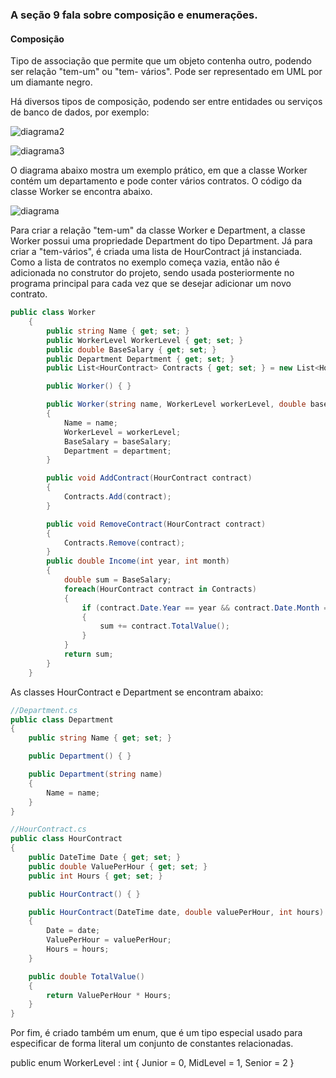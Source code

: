 ### A seção 9 fala sobre composição e enumerações.

#### Composição

Tipo de associação que permite que um objeto contenha outro, podendo ser relação "tem-um" ou "tem- vários". Pode ser representado em UML por um diamante negro.

Há diversos tipos de composição, podendo ser entre entidades ou serviços de banco de dados, por exemplo:

![diagrama2](https://github.com/andersonmendrot/estudo-csharp/blob/master/Secao9Udemy/diagrama2.png)

![diagrama3](https://github.com/andersonmendrot/estudo-csharp/blob/master/Secao9Udemy/diagrama3.png)

O diagrama abaixo mostra um exemplo prático, em que a classe Worker contém um departamento e pode conter vários contratos. O código da classe Worker se encontra abaixo.

![diagrama](https://github.com/andersonmendrot/estudo-csharp/blob/master/Secao9Udemy/diagrama.png)

Para criar a relação "tem-um" da classe Worker e Department, a classe Worker possui uma propriedade Department do tipo Department. Já para criar a "tem-vários", é criada uma lista de HourContract já instanciada. Como a lista de contratos no exemplo começa vazia, então não é adicionada no construtor do projeto, sendo usada posteriormente no programa principal para cada vez que se desejar adicionar um novo contrato. 

```csharp
public class Worker
    {
        public string Name { get; set; }
        public WorkerLevel WorkerLevel { get; set; }
        public double BaseSalary { get; set; }
        public Department Department { get; set; }
        public List<HourContract> Contracts { get; set; } = new List<HourContract>();

        public Worker() { }

        public Worker(string name, WorkerLevel workerLevel, double baseSalary, Department department)
        {
            Name = name;
            WorkerLevel = workerLevel;
            BaseSalary = baseSalary;
            Department = department;
        }

        public void AddContract(HourContract contract)
        {
            Contracts.Add(contract);
        }

        public void RemoveContract(HourContract contract)
        {
            Contracts.Remove(contract);
        }
        public double Income(int year, int month)
        {
            double sum = BaseSalary;
            foreach(HourContract contract in Contracts)
            {
                if (contract.Date.Year == year && contract.Date.Month == month)
                {
                    sum += contract.TotalValue();
                }
            }
            return sum;
        }
    }
```

As classes HourContract e Department se encontram abaixo:

```csharp
//Department.cs
public class Department
{
    public string Name { get; set; }

    public Department() { }

    public Department(string name)
    {
        Name = name;
    }
}

//HourContract.cs
public class HourContract
{
    public DateTime Date { get; set; }
    public double ValuePerHour { get; set; }
    public int Hours { get; set; }

    public HourContract() { }

    public HourContract(DateTime date, double valuePerHour, int hours)
    {
        Date = date;
        ValuePerHour = valuePerHour;
        Hours = hours;
    }

    public double TotalValue()
    {
        return ValuePerHour * Hours;
    }
}
```

Por fim, é criado também um enum, que é um tipo especial usado para especificar de forma literal um conjunto
de constantes relacionadas.

public enum WorkerLevel : int
    {
        Junior = 0,
        MidLevel = 1,
        Senior = 2
    }

